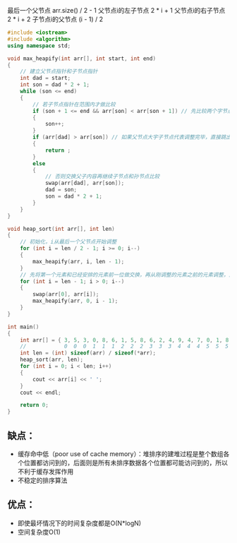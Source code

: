 最后一个父节点 arr.size() / 2 - 1
父节点i的左子节点 2 * i + 1
父节点i的右子节点 2 * i + 2
子节点i的父节点   (i - 1) / 2

```cpp
#include <iostream>
#include <algorithm>
using namespace std;

void max_heapify(int arr[], int start, int end) 
{
    // 建立父节点指针和子节点指针
    int dad = start;
    int son = dad * 2 + 1;
    while (son <= end) 
    { 
        // 若子节点指针在范围内才做比较
        if (son + 1 <= end && arr[son] < arr[son + 1]) // 先比较两个字节点大小，选择最大的
        {
            son++;
        }
        if (arr[dad] > arr[son]) // 如果父节点大宇子节点代表调整完毕，直接跳出函数
        {
            return ;
        }
        else 
        { 
            // 否则交换父子内容再继续子节点和孙节点比较
            swap(arr[dad], arr[son]);
            dad = son;
            son = dad * 2 + 1;
        }
    }
}

void heap_sort(int arr[], int len) 
{
    // 初始化，i从最后一个父节点开始调整
    for (int i = len / 2 - 1; i >= 0; i--)
    {
        max_heapify(arr, i, len - 1);
    }
    // 先将第一个元素和已经安排的元素前一位做交换，再从刚调整的元素之前的元素调整，直到排序完毕
    for (int i = len - 1; i > 0; i--) 
    {
        swap(arr[0], arr[i]);
        max_heapify(arr, 0, i - 1);
    }
}

int main() 
{
    int arr[] = { 3, 5, 3, 0, 8, 6, 1, 5, 8, 6, 2, 4, 9, 4, 7, 0, 1, 8, 9, 7, 3, 1, 2, 5, 9, 7, 4, 0, 2, 6 };
    //            0  0  0  1  1  1  2  2  2  3  3  3  4  4  4  5  5  5  6  6  6  7  7  7  8  8  8  9  9  9
    int len = (int) sizeof(arr) / sizeof(*arr);
    heap_sort(arr, len);
    for (int i = 0; i < len; i++)
    {
        cout << arr[i] << ' ';   
    }
    cout << endl;

    return 0;
}
```
## 缺点：

+ 缓存命中低（poor use of cache memory）：堆排序的建堆过程是整个数组各个位置都访问到的，后面则是所有未排序数据各个位置都可能访问到的，所以不利于缓存发挥作用 
+ 不稳定的排序算法

## 优点：

+ 即使最坏情况下的时间复杂度都是O(N*logN)
+ 空间复杂度O(1)
